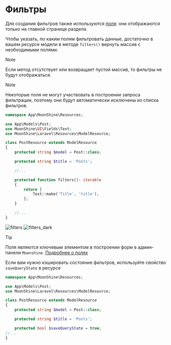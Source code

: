 # Фильтры

Для создания фильтров также используются [поля](/docs/{{version}}/fields/index): они отображаются только на главной странице раздела.

Чтобы указать, по каким полям фильтровать данные, достаточно в вашем ресурсе модели в методе `filters()` вернуть массив с необходимыми полями.

> [!NOTE]
> Если метод отсутствует или возвращает пустой массив, то фильтры не будут отображаться.

> [!NOTE]
> Некоторые поля не могут участвовать в построении запроса фильтрации, поэтому они будут автоматически исключены из списка фильтров.

```php
namespace App\MoonShine\Resources;

use App\Models\Post;
use MoonShine\UI\Fields\Text;
use MoonShine\Laravel\Resources\ModelResource;

class PostResource extends ModelResource
{
    protected string $model = Post::class;

    protected string $title = 'Posts';

    //...

    protected function filters(): iterable
    {
        return [
            Text::make('Title', 'title'),
        ];
    }

    //...
}
```

![filters](https://moonshine-laravel.com/screenshots/filters.png)
![filters_dark](https://moonshine-laravel.com/screenshots/filters_dark.png)

> [!TIP]
> Поля являются ключевым элементом в построении форм в админ-панели `Moonshine`.
[Подробнее о полях](/docs/{{version}}/fields/index)

Если вам нужно кэшировать состояние фильтров, используйте свойство `saveQueryState` в ресурсе

```php
namespace App\MoonShine\Resources;

use App\Models\Post;
use MoonShine\Laravel\Resources\ModelResource;

class PostResource extends ModelResource
{
    protected string $model = Post::class;

    protected string $title = 'Posts';

    protected bool $saveQueryState = true;
//...
}
```
